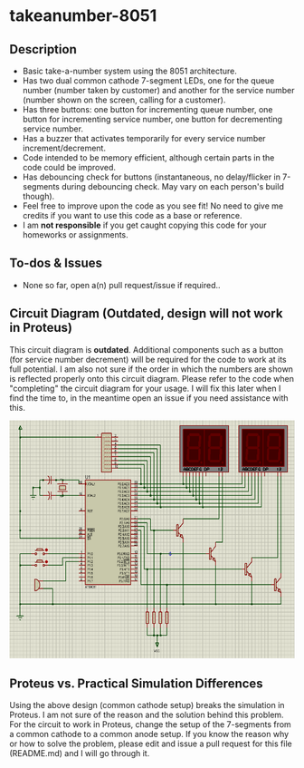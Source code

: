 # takeanumber-8051
## Description
- Basic take-a-number system using the 8051 architecture.
- Has two dual common cathode 7-segment LEDs, one for the queue number (number taken by customer) and another for the service number (number shown on the screen, calling for a customer).
- Has three buttons: one button for incrementing queue number, one button for incrementing service number, one button for decrementing service number.
- Has a buzzer that activates temporarily for every service number increment/decrement.
- Code intended to be memory efficient, although certain parts in the code could be improved.
- Has debouncing check for buttons (instantaneous, no delay/flicker in 7-segments during debouncing check. May vary on each person's build though).
- Feel free to improve upon the code as you see fit! No need to give me credits if you want to use this code as a base or reference.
- I am **not responsible** if you get caught copying this code for your homeworks or assignments.

## To-dos & Issues
- None so far, open a(n) pull request/issue if required..

## Circuit Diagram (Outdated, design will not work in Proteus)
This circuit diagram is **outdated**. Additional components such as a button (for service number decrement) will be required for the code to work at its full potential. I am also not sure if the order in which the numbers are shown is reflected properly onto this circuit diagram. Please refer to the code when "completing" the circuit diagram for your usage. I will fix this later when I find the time to, in the meantime open an issue if you need assistance with this.
<p align="center"><img src="circuit-diagram.PNG" width="600" height="420"></p>

## Proteus vs. Practical Simulation Differences
Using the above design (common cathode setup) breaks the simulation in Proteus. I am not sure of the reason and the solution behind this problem. For the circuit to work in Proteus, change the setup of the 7-segments from a common cathode to a common anode setup. If you know the reason why or how to solve the problem, please edit and issue a pull request for this file (README.md) and I will go through it.
